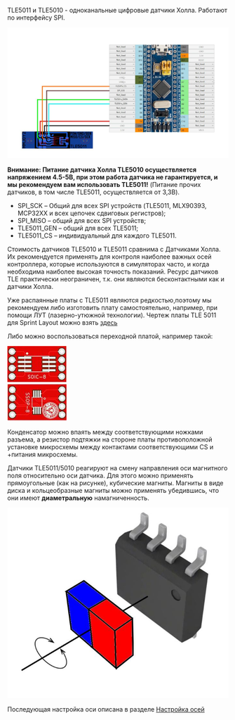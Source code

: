 TLE5011 и TLE5010 - одноканальные цифровые датчики Холла. Работают по интерфейсу SPI.

![](../images/A1.1.jpg)
 
**Внимание: Питание датчика Холла TLE5010 осуществляется напряжением 4.5-5В, при этом работа датчика не гарантируется, и мы рекомендуем вам использовать TLE5011!** (Питание прочих датчиков, в том числе TLE5011, осуществляется от 3,3В).

* SPI_SCK – Общий для всех SPI устройств (TLE5011,  MLX90393, MCP32XX и всех цепочек сдвиговых регистров);
* SPI_MISO – общий для всех SPI устройств;
* TLE5011_GEN – общий для всех TLE5011;
* TLE5011_CS – индивидуальный для каждого TLE5011.

Стоимость датчиков TLE5010 и TLE5011 сравнима с Датчиками Холла. Их рекомендуется применять для контроля наиболее важных осей контроллера, которые используются в симуляторах часто, и когда необходима наиболее высокая точность показаний. Ресурс датчиков TLE практически неограничен, т.к. они являются бесконтактными как и датчики Холла.

Уже распаянные платы с TLE5011 являются редкостью,поэтому мы рекомендуем либо изготовить плату самостоятельно, например, при помощи ЛУТ (лазерно-утюжной технологии). Чертеж платы TLE 5011 для Sprint Layout можно взять [здесь](../3rd-party/hardware/)

Либо можно воспользоваться переходной платой, например такой:

![](../images/SO-8.jpg)

Конденсатор можно впаять между соответствующими ножками разъема, а резистор подтяжки на стороне платы противоположной установке микросхемы между контактами соответствующими CS и +питания микросхемы.

Датчики TLE5011/5010 реагируют на смену направления оси магнитного поля относительно оси датчика. Для этого можно применять прямоугольные (как на рисунке), кубические магниты. Магниты в виде диска и кольцеобразные магниты можно применять убедившись, что они имеют **диаметральную** намагниченность.

![](../images/A1.1.1.jpg)

Последующая настройка оси описана в разделе [Настройка осей](Настройка-осей.md)